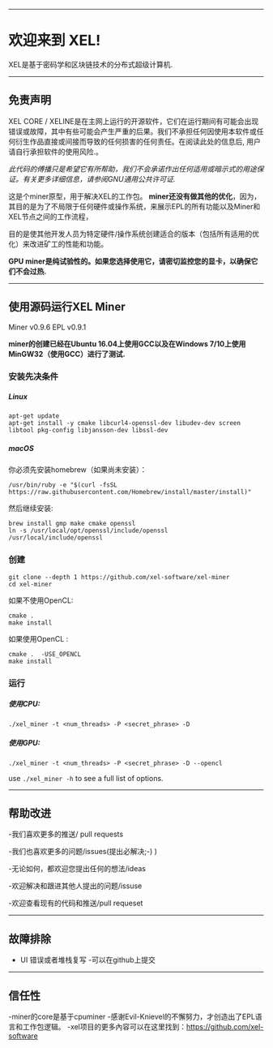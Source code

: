 ----
# 欢迎来到 XEL!


XEL是基于密码学和区块链技术的分布式超级计算机.

----
## 免责声明


XEL CORE / XELINE是在主网上运行的开源软件，它们在运行期间有可能会出现错误或故障，其中有些可能会产生严重的后果。我们不承担任何因使用本软件或任何衍生作品直接或间接而导致的任何损害的任何责任。在阅读此处的信息后, 用户请自行承担软件的使用风险.。

*此代码的傅播只是希望它有所帮助，我们不会承诺作出任何适用或暗示式的用途保证。有关更多详细信息，请参阅GNU通用公共许可证.*


这是个miner原型，用于解决XEL的工作包。 **miner还没有做其他的优化**，因为，其目的是为了不局限于任何硬件或操作系统，来展示EPL的所有功能以及Miner和XEL节点之间的工作流程，

目的是使其他开发人员为特定硬件/操作系统创建适合的版本（包括所有适用的优化）来改进矿工的性能和功能。


**GPU miner是纯试验性的。如果您选择使用它，请密切监控您的显卡，以确保它们不会过热.**

----
## 使用源码运行XEL Miner

Miner		v0.9.6
EPL 	v0.9.1

**miner的创建已经在Ubuntu 16.04上使用GCC以及在Windows 7/10上使用MinGW32（使用GCC）进行了测试.**

### 安装先决条件

##### Linux

```
apt-get update
apt-get install -y cmake libcurl4-openssl-dev libudev-dev screen libtool pkg-config libjansson-dev libssl-dev
```

##### macOS

你必须先安装homebrew（如果尚未安装）：


```
/usr/bin/ruby -e "$(curl -fsSL https://raw.githubusercontent.com/Homebrew/install/master/install)"
```

然后继续安装:

```
brew install gmp make cmake openssl
ln -s /usr/local/opt/openssl/include/openssl /usr/local/include/openssl
```

### 创建

```
git clone --depth 1 https://github.com/xel-software/xel-miner
cd xel-miner
```

如果不使用OpenCL:

```
cmake .
make install
```

如果使用OpenCL :

```
cmake .  -USE_OPENCL
make install
```


### 运行

##### 使用CPU:

`./xel_miner -t <num_threads> -P <secret_phrase> -D`

##### 使用GPU:

`./xel_miner -t <num_threads> -P <secret_phrase> -D --opencl`

use `./xel_miner -h` to see a full list of options.



----
## 帮助改进

-我们喜欢更多的推送/ pull requests

-我们也喜欢更多的问题/issues(提出必解决;-) )

-无论如何，都欢迎您提出任何的想法/ideas

-欢迎解决和跟进其他人提出的问题/issuse

-欢迎查看现有的代码和推送/pull requeset

----
## 故障排除

  - UI 错误或者堆栈复写 
    -可以在github上提交
----
## 信任性

 -miner的core是基于cpuminer
 -感谢Evil-Knievel的不懈努力，才创造出了EPL语言和工作包逻辑。
 -xel项目的更多內容可以在这里找到：https://github.com/xel-software
